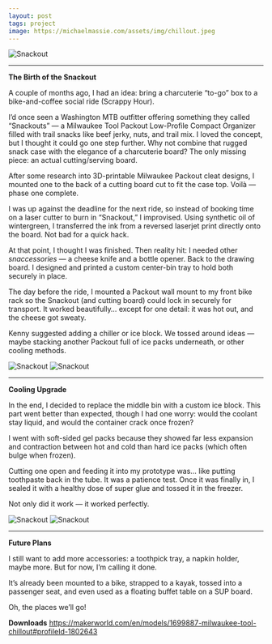 ```yaml
---
layout: post
tags: project
image: https://michaelmassie.com/assets/img/chillout.jpeg
---
```


![Snackout](https://michaelmassie.com/assets/img/snackout01.jpeg)


---

**The Birth of the Snackout**

A couple of months ago, I had an idea: bring a charcuterie “to-go” box to a bike-and-coffee social ride (Scrappy Hour).

I’d once seen a Washington MTB outfitter offering something they called “Snackouts” — a Milwaukee Tool Packout Low-Profile Compact Organizer filled with trail snacks like beef jerky, nuts, and trail mix. I loved the concept, but I thought it could go one step further. Why not combine that rugged snack case with the elegance of a charcuterie board? The only missing piece: an actual cutting/serving board.

After some research into 3D-printable Milwaukee Packout cleat designs, I mounted one to the back of a cutting board cut to fit the case top. Voilà — phase one complete.

I was up against the deadline for the next ride, so instead of booking time on a laser cutter to burn in “Snackout,” I improvised. Using synthetic oil of wintergreen, I transferred the ink from a reversed laserjet print directly onto the board. Not bad for a quick hack.

At that point, I thought I was finished. Then reality hit: I needed other *snaccessories* — a cheese knife and a bottle opener. Back to the drawing board. I designed and printed a custom center-bin tray to hold both securely in place.

The day before the ride, I mounted a Packout wall mount to my front bike rack so the Snackout (and cutting board) could lock in securely for transport. It worked beautifully… except for one detail: it was hot out, and the cheese got sweaty.

Kenny suggested adding a chiller or ice block. We tossed around ideas — maybe stacking another Packout full of ice packs underneath, or other cooling methods.

![Snackout](https://michaelmassie.com/assets/img/snackout02.jpeg)
![Snackout](https://michaelmassie.com/assets/img/snackout03.jpeg)

---

**Cooling Upgrade**

In the end, I decided to replace the middle bin with a custom ice block. This part went better than expected, though I had one worry: would the coolant stay liquid, and would the container crack once frozen?

I went with soft-sided gel packs because they showed far less expansion and contraction between hot and cold than hard ice packs (which often bulge when frozen).

Cutting one open and feeding it into my prototype was… like putting toothpaste back in the tube. It was a patience test. Once it was finally in, I sealed it with a healthy dose of super glue and tossed it in the freezer.

Not only did it work — it worked perfectly.

![Snackout](https://michaelmassie.com/assets/img/chillout.jpeg)
![Snackout](https://michaelmassie.com/assets/img/chillout01.jpeg)

---

**Future Plans**

I still want to add more accessories: a toothpick tray, a napkin holder, maybe more. But for now, I’m calling it done.

It’s already been mounted to a bike, strapped to a kayak, tossed into a passenger seat, and even used as a floating buffet table on a SUP board.

Oh, the places we’ll go!

**Downloads**
https://makerworld.com/en/models/1699887-milwaukee-tool-chillout#profileId-1802643

